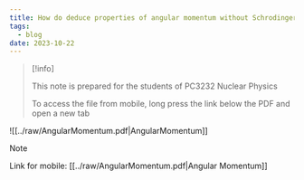 ```yaml
---
title: How do deduce properties of angular momentum without Schrodinger Equation?
tags:
  - blog
date: 2023-10-22
---
```


> [!info] 
> 
> This note is prepared for the students of PC3232 Nuclear Physics
> 
> To access the file from mobile, long press the link below the PDF and open a new tab 

![[../raw/AngularMomentum.pdf|AngularMomentum]]

> [!note]
> Link for mobile: [[../raw/AngularMomentum.pdf|Angular Momentum]] 